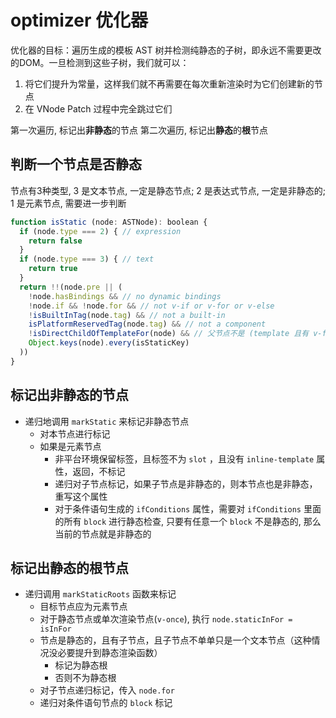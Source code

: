 # optimizer 优化器

优化器的目标：遍历生成的模板 AST 树并检测纯静态的子树，即永远不需要更改的DOM。一旦检测到这些子树，我们就可以：
1. 将它们提升为常量，这样我们就不再需要在每次重新渲染时为它们创建新的节点
2. 在 VNode Patch 过程中完全跳过它们
  
第一次遍历, 标记出**非静态**的节点
第二次遍历, 标记出**静态**的**根**节点

## 判断一个节点是否静态

节点有3种类型, 3 是文本节点, 一定是静态节点; 2 是表达式节点, 一定是非静态的; 1 是元素节点, 需要进一步判断

```js
function isStatic (node: ASTNode): boolean {
  if (node.type === 2) { // expression
    return false
  }
  if (node.type === 3) { // text
    return true
  }
  return !!(node.pre || (
    !node.hasBindings && // no dynamic bindings
    !node.if && !node.for && // not v-if or v-for or v-else
    !isBuiltInTag(node.tag) && // not a built-in
    isPlatformReservedTag(node.tag) && // not a component
    !isDirectChildOfTemplateFor(node) && // 父节点不是 (template 且有 v-for 指令的节点)
    Object.keys(node).every(isStaticKey)
  ))
}
```

## 标记出**非静态**的节点

- 递归地调用 `markStatic` 来标记非静态节点
  - 对本节点进行标记
  - 如果是元素节点
    - 非平台环境保留标签，且标签不为 `slot` ，且没有 `inline-template` 属性，返回，不标记
    - 递归对子节点标记，如果子节点是非静态的，则本节点也是非静态，重写这个属性
    - 对于条件语句生成的 `ifConditions` 属性，需要对 `ifConditions` 里面的所有 `block` 进行静态检查, 只要有任意一个 `block` 不是静态的, 那么当前的节点就是非静态的

## 标记出**静态**的**根**节点

- 递归调用 `markStaticRoots` 函数来标记
  - 目标节点应为元素节点
  - 对于静态节点或单次渲染节点(`v-once`), 执行 `node.staticInFor = isInFor`
  - 节点是静态的，且有子节点，且子节点不单单只是一个文本节点（这种情况没必要提升到静态渲染函数）
    - 标记为静态根
    - 否则不为静态根
  - 对子节点递归标记，传入 `node.for`
  - 递归对条件语句节点的 `block` 标记

